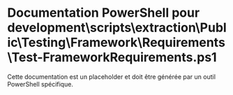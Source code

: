 # Documentation PowerShell pour development\scripts\extraction\Public\Testing\Framework\Requirements\Test-FrameworkRequirements.ps1

Cette documentation est un placeholder et doit être générée par un outil PowerShell spécifique.
